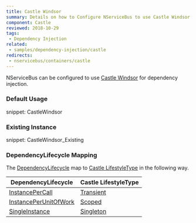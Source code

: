 ```yaml
---
title: Castle Windsor
summary: Details on how to Configure NServiceBus to use Castle Windsor for dependency injection. Includes usage examples as well as lifecycle mappings.
component: Castle
reviewed: 2018-10-29
tags:
 - Dependency Injection
related:
 - samples/dependency-injection/castle
redirects:
 - nservicebus/containers/castle
---
```



NServiceBus can be configured to use [Castle Windsor](https://github.com/castleproject/Windsor) for dependency injection.


### Default Usage

snippet: CastleWindsor


### Existing Instance

snippet: CastleWindsor_Existing


### DependencyLifecycle Mapping

The [DependencyLifecycle](/nservicebus/dependency-injection/#dependency-lifecycle) map to [Castle LifestyleType](https://github.com/castleproject/Windsor/blob/master/docs/lifestyles.md) in the following way.


| DependencyLifecycle                                                                                             | Castle LifestyleType                                                                           |
|-----------------------------------------------------------------------------------------------------------------|------------------------------------------------------------------------------------------------|
| [InstancePerCall](/nservicebus/dependency-injection/#dependency-lifecycle-instance-per-call) | [Transient](https://github.com/castleproject/Windsor/blob/master/docs/lifestyles.md#transient) |
| [InstancePerUnitOfWork](/nservicebus/dependency-injection/#dependency-lifecycle-instance-per-unit-of-work)                    | [Scoped](https://github.com/castleproject/Windsor/blob/master/docs/lifestyles.md#scoped)       |
| [SingleInstance](/nservicebus/dependency-injection/#dependency-lifecycle-single-instance)                                  | [Singleton](https://github.com/castleproject/Windsor/blob/master/docs/lifestyles.md#singleton) |
